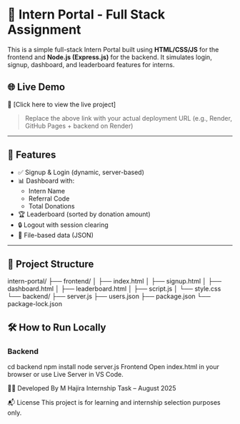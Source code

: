 # 💼 Intern Portal - Full Stack Assignment

This is a simple full-stack Intern Portal built using **HTML/CSS/JS** for the frontend and **Node.js (Express.js)** for the backend. It simulates login, signup, dashboard, and leaderboard features for interns.

## 🌐 Live Demo
🔗 [Click here to view the live project]

> Replace the above link with your actual deployment URL (e.g., Render, GitHub Pages + backend on Render)

---

## 🚀 Features

- ✅ Signup & Login (dynamic, server-based)
- 📊 Dashboard with:
  - Intern Name
  - Referral Code
  - Total Donations
- 🏆 Leaderboard (sorted by donation amount)
- 🔒 Logout with session clearing
- 📁 File-based data (JSON)

---

## 📁 Project Structure

intern-portal/
├── frontend/
│ ├── index.html
│ ├── signup.html
│ ├── dashboard.html
│ ├── leaderboard.html
│ ├── script.js
│ └── style.css
└── backend/
├── server.js
├── users.json
├── package.json
└── package-lock.json


## 🛠 How to Run Locally
### Backend
cd backend
npm install
node server.js
Frontend
Open index.html in your browser or use Live Server in VS Code.

👩‍💻 Developed By
M Hajira
Internship Task – August 2025

📬 License
This project is for learning and internship selection purposes only.
